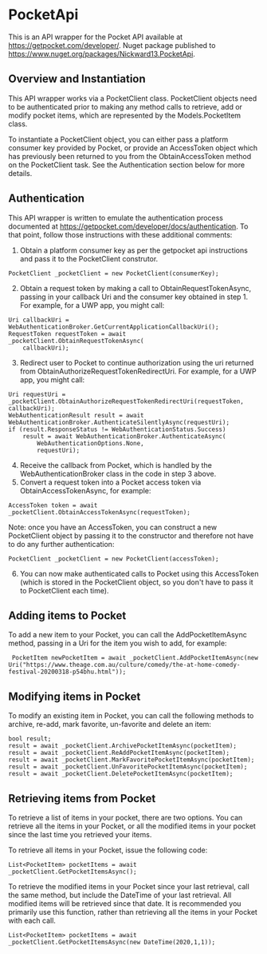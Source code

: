 # PocketApi
This is an API wrapper for the Pocket API available at https://getpocket.com/developer/.  Nuget package published to https://www.nuget.org/packages/Nickward13.PocketApi.

## Overview and Instantiation
This API wrapper works via a PocketClient class.  PocketClient objects need to be authenticated prior to making any method calls to retrieve, add or modify pocket items, which are represented by the Models.PocketItem class.

To instantiate a PocketClient object, you can either pass a platform consumer key provided by Pocket, or provide an AccessToken object which has previously been returned to you from the ObtainAccessToken method on the PocketClient task.  See the Authentication section below for more details.

## Authentication
This API wrapper is written to emulate the authentication process documented at https://getpocket.com/developer/docs/authentication.  To that point, follow those instructions with these additional comments:
1. Obtain a platform consumer key as per the getpocket api instructions and pass it to the PocketClient construtor.
```
PocketClient _pocketClient = new PocketClient(consumerKey);
```
2. Obtain a request token by making a call to ObtainRequestTokenAsync, passing in your callback Uri and the consumer key obtained in step 1.  For example, for a UWP app, you might call:
```
Uri callbackUri = WebAuthenticationBroker.GetCurrentApplicationCallbackUri();
RequestToken requestToken = await _pocketClient.ObtainRequestTokenAsync(
    callbackUri);
```
3. Redirect user to Pocket to continue authorization using the uri returned from ObtainAuthorizeRequestTokenRedirectUri.  For example, for a UWP app, you might call:
```
Uri requestUri = _pocketClient.ObtainAuthorizeRequestTokenRedirectUri(requestToken, callbackUri);
WebAuthenticationResult result = await WebAuthenticationBroker.AuthenticateSilentlyAsync(requestUri);
if (result.ResponseStatus != WebAuthenticationStatus.Success)
    result = await WebAuthenticationBroker.AuthenticateAsync(
        WebAuthenticationOptions.None,
        requestUri);
```
4. Receive the callback from Pocket, which is handled by the WebAuthenticationBroker class in the code in step 3 above.
5. Convert a request token into a Pocket access token via ObtainAccessTokenAsync, for example:
```
AccessToken token = await _pocketClient.ObtainAccessTokenAsync(requestToken);
```
Note: once you have an AccessToken, you can construct a new PocketClient object by passing it to the constructor and therefore not have to do any further authentication:
```
PocketClient _pocketClient = new PocketClient(accessToken);
```
6. You can now make authenticated calls to Pocket using this AccessToken (which is stored in the PocketClient object, so you don't have to pass it to PocketClient each time).

## Adding items to Pocket
To add a new item to your Pocket, you can call the AddPocketItemAsync method, passing in a Uri for the item you wish to add, for example:
```
 PocketItem newPocketItem = await _pocketClient.AddPocketItemAsync(new Uri("https://www.theage.com.au/culture/comedy/the-at-home-comedy-festival-20200318-p54bhu.html"));
```

## Modifying items in Pocket
To modify an existing item in Pocket, you can call the following methods to archive, re-add, mark favorite, un-favorite and delete an item:
```
bool result;
result = await _pocketClient.ArchivePocketItemAsync(pocketItem);
result = await _pocketClient.ReAddPocketItemAsync(pocketItem);
result = await _pocketClient.MarkFavoritePocketItemAsync(pocketItem);
result = await _pocketClient.UnFavoritePocketItemAsync(pocketItem);
result = await _pocketClient.DeletePocketItemAsync(pocketItem);
```

## Retrieving items from Pocket
To retrieve a list of items in your pocket, there are two options.  You can retrieve all the items in your Pocket, or all the modified items in your pocket since the last time you retrieved your items.

To retrieve all items in your Pocket, issue the following code:
```
List<PocketItem> pocketItems = await _pocketClient.GetPocketItemsAsync();
```

To retrieve the modified items in your Pocket since your last retrieval, call the same method, but include the DateTime of your last retrieval.  All modified items will be retrieved since that date.  It is recommended you primarily use this function, rather than retrieving all the items in your Pocket with each call.
```
List<PocketItem> pocketItems = await _pocketClient.GetPocketItemsAsync(new DateTime(2020,1,1));
```
